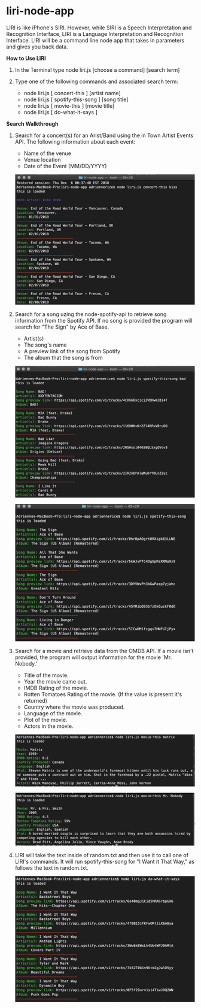 # liri-node-app
LIRI is like iPhone's SIRI. However, while SIRI is a Speech Interpretation and Recognition Interface, LIRI is a Language Interpretation and Recognition Interface. LIRI will be a command line node app that takes in parameters and gives you back data.

**How to Use LIRI**

1. In the Terminal type node liri.js [choose a command] [search term]
2. Type one of the following commands and associated search term:
    
    * node liri.js [ concert-this ] [artist name]
    * node liri.js [ spotify-this-song ] [song title]
    * node liri.js [ movie-this ] [movie title]
    * node liri.js [ do-what-it-says ]

**Search Walkthrough**

1. Search for a concert(s) for an Arist/Band using the in Town Artist Events API. The following information about each event:

    * Name of the venue
    * Venue location
    * Date of the Event (MM/DD/YYYY)

    ![Image of Band Search](/images/concertSearch.png)


2. Search for a song uzing the node-spotify-api to retrieve song information from the Spotify API. If no song is provided the program will search for "The Sign" by Ace of Base.

    * Artist(s)
    * The song's name
    * A preview link of the song from Spotify
    * The album that the song is from

    ![Image of Song Search](/images/songSearch.png)

    ![Image of Song Search blank](/images/songSearchBlank.png)

3. Search for a movie and retrieve data from the OMDB API. If a movie isn't provided, the program will output information for the movie 'Mr. Nobody.'

   * Title of the movie.
   * Year the movie came out.
   * IMDB Rating of the movie.
   * Rotten Tomatoes Rating of the movie. (If the value is present it's returned)
   * Country where the movie was produced.
   * Language of the movie.
   * Plot of the movie.
   * Actors in the movie.

   ![Image of Movie Search](/images/movieSearch.png)

   ![Image of Movie Search blank](/images/movieSearchBlank.png)

4. LIRI will take the text inside of random.txt and then use it to call one of LIRI's commands. It will run spotify-this-song for "I Want it That Way," as follows the text in random.txt.

   ![Image of Random text file content](/images/random.png)
